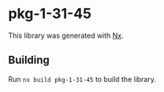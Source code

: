 # pkg-1-31-45

This library was generated with [Nx](https://nx.dev).

## Building

Run `nx build pkg-1-31-45` to build the library.

